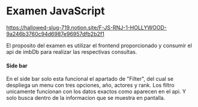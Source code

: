 # Examen JavaScript

https://hallowed-slug-719.notion.site/F-JS-RNJ-1-HOLLYWOOD-9a246b3760c94d6987e96957dfb2b2f1

El proposito del examen es utilizar el frontend proporcionado y consumir el api de imbDb para realizar las respectivas consultas.

#### Side bar

En el side bar solo esta funcional el apartado de "Filter", del cual se despliega un menu con tres opciones, año, actores y rank. Los filtro unicamente funcionan con los datos exactos como aparecen en el api. Y solo busca dentro de la informacion que se muestra en pantalla.

